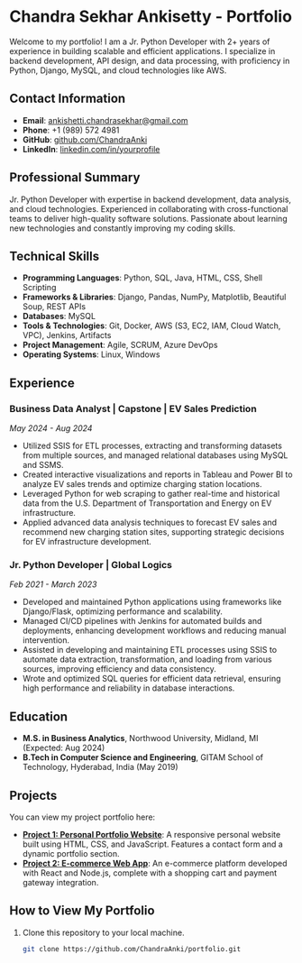 # Chandra Sekhar Ankisetty - Portfolio

Welcome to my portfolio! I am a Jr. Python Developer with 2+ years of experience in building scalable and efficient applications. I specialize in backend development, API design, and data processing, with proficiency in Python, Django, MySQL, and cloud technologies like AWS.

## Contact Information

- **Email**: ankishetti.chandrasekhar@gmail.com
- **Phone**: +1 (989) 572 4981
- **GitHub**: [github.com/ChandraAnki](https://github.com/ChandraAnki)
- **LinkedIn**: [linkedin.com/in/yourprofile](#)

## Professional Summary

Jr. Python Developer with expertise in backend development, data analysis, and cloud technologies. Experienced in collaborating with cross-functional teams to deliver high-quality software solutions. Passionate about learning new technologies and constantly improving my coding skills.

## Technical Skills

- **Programming Languages**: Python, SQL, Java, HTML, CSS, Shell Scripting
- **Frameworks & Libraries**: Django, Pandas, NumPy, Matplotlib, Beautiful Soup, REST APIs
- **Databases**: MySQL
- **Tools & Technologies**: Git, Docker, AWS (S3, EC2, IAM, Cloud Watch, VPC), Jenkins, Artifacts
- **Project Management**: Agile, SCRUM, Azure DevOps
- **Operating Systems**: Linux, Windows

## Experience

### Business Data Analyst | Capstone | EV Sales Prediction
*May 2024 - Aug 2024*
- Utilized SSIS for ETL processes, extracting and transforming datasets from multiple sources, and managed relational databases using MySQL and SSMS.
- Created interactive visualizations and reports in Tableau and Power BI to analyze EV sales trends and optimize charging station locations.
- Leveraged Python for web scraping to gather real-time and historical data from the U.S. Department of Transportation and Energy on EV infrastructure.
- Applied advanced data analysis techniques to forecast EV sales and recommend new charging station sites, supporting strategic decisions for EV infrastructure development.

### Jr. Python Developer | Global Logics
*Feb 2021 - March 2023*
- Developed and maintained Python applications using frameworks like Django/Flask, optimizing performance and scalability.
- Managed CI/CD pipelines with Jenkins for automated builds and deployments, enhancing development workflows and reducing manual intervention.
- Assisted in developing and maintaining ETL processes using SSIS to automate data extraction, transformation, and loading from various sources, improving efficiency and data consistency.
- Wrote and optimized SQL queries for efficient data retrieval, ensuring high performance and reliability in database interactions.

## Education

- **M.S. in Business Analytics**, Northwood University, Midland, MI (Expected: Aug 2024)
- **B.Tech in Computer Science and Engineering**, GITAM School of Technology, Hyderabad, India (May 2019)

## Projects

You can view my project portfolio here:

- **[Project 1: Personal Portfolio Website](#)**: A responsive personal website built using HTML, CSS, and JavaScript. Features a contact form and a dynamic portfolio section.
- **[Project 2: E-commerce Web App](#)**: An e-commerce platform developed with React and Node.js, complete with a shopping cart and payment gateway integration.

## How to View My Portfolio

1. Clone this repository to your local machine.
   ```bash
   git clone https://github.com/ChandraAnki/portfolio.git
